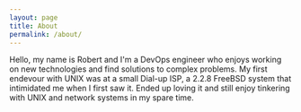 ```yaml
---
layout: page
title: About
permalink: /about/
---
```


Hello, my name is Robert and I'm a DevOps engineer who enjoys working on new technologies and find solutions to complex problems. My first endevour with UNIX was at a small Dial-up ISP, a 2.2.8 FreeBSD system that intimidated me when I first saw it. Ended up loving it and still enjoy tinkering with UNIX and network systems in my spare time.